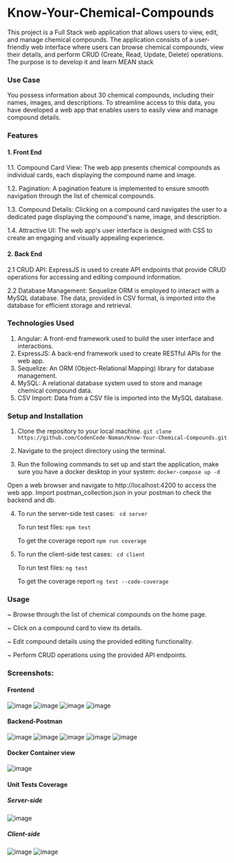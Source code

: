 # Know-Your-Chemical-Compounds
This project is a Full Stack web application that allows users to view, edit, and manage chemical compounds. The application consists of a user-friendly web interface where users can browse chemical compounds, view their details, and perform CRUD (Create, Read, Update, Delete) operations. The purpose is to develop it and learn MEAN stack

### Use Case
You possess information about 30 chemical compounds, including their names, images, and descriptions. To streamline access to this data, you have developed a web app that enables users to easily view and manage compound details.

### Features
#### 1. Front End
1.1. Compound Card View: The web app presents chemical compounds as individual cards, each displaying the compound name and image.

1.2. Pagination: A pagination feature is implemented to ensure smooth navigation through the list of chemical compounds.

1.3. Compound Details: Clicking on a compound card navigates the user to a dedicated page displaying the compound's name, image, and description.

1.4. Attractive UI: The web app's user interface is designed with CSS to create an engaging and visually appealing experience.

#### 2. Back End
2.1 CRUD API: ExpressJS is used to create API endpoints that provide CRUD operations for accessing and editing compound information.

2.2 Database Management: Sequelize ORM is employed to interact with a MySQL database. The data, provided in CSV format, is imported into the database for efficient storage and retrieval.

### Technologies Used
1. Angular: A front-end framework used to build the user interface and interactions.
2. ExpressJS: A back-end framework used to create RESTful APIs for the web app.
3. Sequelize: An ORM (Object-Relational Mapping) library for database management.
4. MySQL: A relational database system used to store and manage chemical compound data.
5. CSV Import: Data from a CSV file is imported into the MySQL database.

### Setup and Installation
1. Clone the repository to your local machine.
   ``` git clone https://github.com/CodenCode-Naman/Know-Your-Chemical-Compounds.git ```
   
2. Navigate to the project directory using the terminal.
3. Run the following commands to set up and start the application, make sure you have a docker desktop in your system:
   ``` docker-compose up -d ```
   
Open a web browser and navigate to http://localhost:4200 to access the web app.
Import postman_collection.json in your postman to check the backend and db.

4. To run the server-side test cases:
   ``` cd server```

   To run test files:
   ``` npm test ```

   To get the coverage report
   ``` npm run coverage ```

5. To run the client-side test cases:
   ``` cd client```

   To run test files:
   ``` ng test ```

   To get the coverage report
   ``` ng test --code-coverage ```

### Usage
 ~ Browse through the list of chemical compounds on the home page.

 ~ Click on a compound card to view its details.
 
 ~ Edit compound details using the provided editing functionality.
 
 ~ Perform CRUD operations using the provided API endpoints.

### Screenshots:
#### Frontend
![image](https://github.com/CodenCode-Naman/Know-Your-Chemical-Compounds/assets/69742938/800d758c-612a-4ffb-b6c1-0d4c8082eee8)
![image](https://github.com/CodenCode-Naman/Know-Your-Chemical-Compounds/assets/69742938/6109975f-8d36-4d31-ae91-4b75a9642d3e)
![image](https://github.com/CodenCode-Naman/Know-Your-Chemical-Compounds/assets/69742938/f3524c49-13e7-4e6e-9fda-571163c85e46)
![image](https://github.com/CodenCode-Naman/Know-Your-Chemical-Compounds/assets/69742938/c84e01a7-2130-46d1-8070-3522abda34b3)

#### Backend-Postman
![image](https://github.com/CodenCode-Naman/Know-Your-Chemical-Compounds/assets/69742938/105cbddc-9416-44b4-9b56-5420b5454bb2)
![image](https://github.com/CodenCode-Naman/Know-Your-Chemical-Compounds/assets/69742938/1d579d04-bb9a-4b4d-9b76-44fc29edbe0d)
![image](https://github.com/CodenCode-Naman/Know-Your-Chemical-Compounds/assets/69742938/fc564d9c-bd88-4280-8b61-834986cfd8f3)
![image](https://github.com/CodenCode-Naman/Know-Your-Chemical-Compounds/assets/69742938/1baf917a-419c-4fe3-9346-d694c1df4102)
![image](https://github.com/CodenCode-Naman/Know-Your-Chemical-Compounds/assets/69742938/185ada74-7b87-4fc5-90be-2adb34df2898)

#### Docker Container view
![image](https://github.com/CodenCode-Naman/Know-Your-Chemical-Compounds/assets/69742938/780d0c3c-399a-4699-83fc-0ca27830e379)

#### Unit Tests Coverage

##### Server-side
![image](https://github.com/CodenCode-Naman/Know-Your-Chemical-Compounds/assets/69742938/8bd5b707-7640-45e7-a39e-76cb3ac4c2b7)

##### Client-side
![image](https://github.com/CodenCode-Naman/Know-Your-Chemical-Compounds/assets/69742938/39a7dbd7-dec9-45cb-993b-8451b9e912c9)
![image](https://github.com/CodenCode-Naman/Know-Your-Chemical-Compounds/assets/69742938/fc93d239-d40a-4979-b12b-699da3d086fe)
